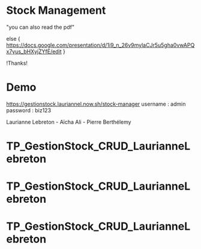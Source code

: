 # Stock Management
"you can also read the pdf"

else { https://docs.google.com/presentation/d/1i9_n_26v9mylaCJr5u5gha0vwAPQx7yus_bHXyjZYfE/edit }

!Thanks!

# Demo
https://gestionstock.lauriannel.now.sh/stock-manager
username : admin
password : biz123

Laurianne Lebreton - Aïcha Ali - Pierre Berthélemy
# TP_GestionStock_CRUD_LaurianneLebreton

# TP_GestionStock_CRUD_LaurianneLebreton

# TP_GestionStock_CRUD_LaurianneLebreton
